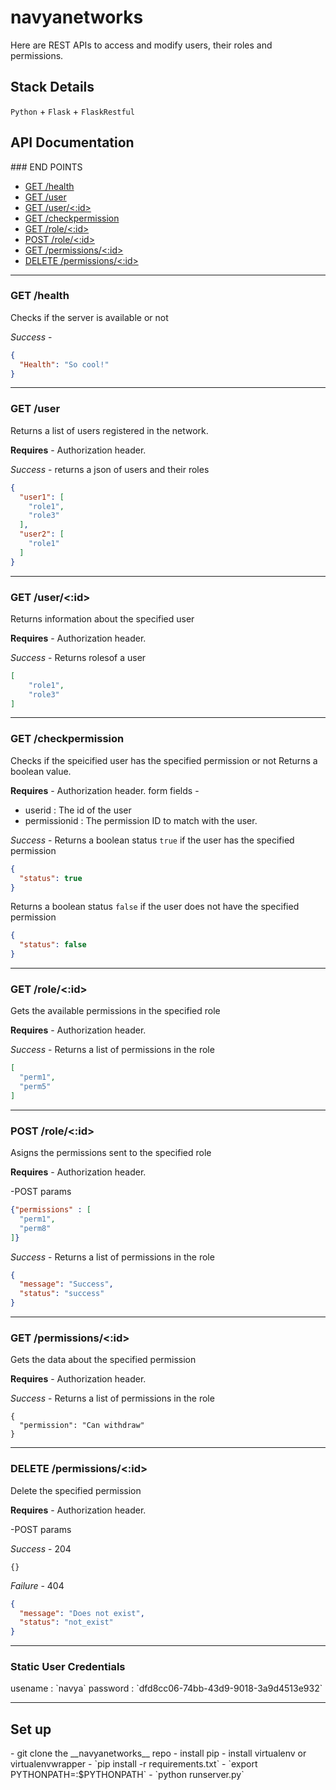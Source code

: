 # navyanetworks
Here are REST APIs to access and modify users, their roles and permissions.

<h2>Stack Details</h2>

`Python` + `Flask` + `FlaskRestful`

<h2>API Documentation</h2>
### END POINTS

- [GET /health](#get_health)
- [GET /user](#get_user)
- [GET /user/<:id>](#get_user_id)
- [GET /checkpermission](#check_permission)
- [GET /role/<:id>](#get_role_id)
- [POST /role/<:id>](#post_role_id)
- [GET /permissions/<:id>](#get_permission)
- [DELETE /permissions/<:id>](#del_permission)

---

### <a name="get_health"></a>GET /health
Checks if the server is available or not

*Success* - 
```json
{
  "Health": "So cool!"
}
```
---
### <a name="get_user"></a>GET /user
Returns a list of users registered in the network.

**Requires** - Authorization header. 

*Success* - returns a json of users and their roles
```json
{
  "user1": [
    "role1",
    "role3"
  ],
  "user2": [
    "role1"
  ]
}

```

---

### <a name="get_user_id"></a>GET /user/<:id>
Returns information about the specified user

**Requires** - Authorization header. 

*Success* - Returns rolesof a user
```json
[
    "role1",
    "role3"
]

```

---

### <a name="check_permission"></a>GET /checkpermission
Checks if the speicified user has the specified permission or not
Returns a boolean value.

**Requires** - Authorization header. 
form fields - 
- userid : The id of the user
- permissionid : The permission ID to match with the user.

*Success* - 
Returns a boolean status `true` if the user has the specified permission
```json
{
  "status": true
}
```
Returns a boolean status `false` if the user does not have the specified permission
```json
{
  "status": false
}
```

---

### <a name="get_role_id"></a>GET /role/<:id>
Gets the available permissions in the specified role

**Requires** - Authorization header. 

*Success* - 
Returns a list of permissions in the role
```json
[
  "perm1",
  "perm5"
]
```

---

### <a name="post_role_id"></a>POST /role/<:id>
Asigns the permissions sent to the specified role

**Requires** - Authorization header. 

-POST params

```json
{"permissions" : [
  "perm1", 
  "perm8"
]}
```

*Success* - Returns a list of permissions in the role

```json
{
  "message": "Success",
  "status": "success"
}
```

---

### <a name="get_permissions"></a>GET /permissions/<:id>
Gets the data about the specified permission

**Requires** - Authorization header.

*Success* - Returns a list of permissions in the role

```
{
  "permission": "Can withdraw"
}
```

---

### <a name="del_permission"></a>DELETE /permissions/<:id>
Delete the specified permission

**Requires** - Authorization header. 

-POST params

*Success* - 204
```
{}
```

*Failure* - 404
```json
{
  "message": "Does not exist",
  "status": "not_exist"
}
```

---

<h3> Static User Credentials </h3>
usename : `navya`
password : `dfd8cc06-74bb-43d9-9018-3a9d4513e932`

---

<h2> Set up </h2>
- git clone the __navyanetworks__ repo
- install pip
- install virtualenv or virtualenvwrapper
- `pip install -r requirements.txt`
- `export PYTHONPATH=<navyanetworks folder path>:$PYTHONPATH`
- `python runserver.py`


